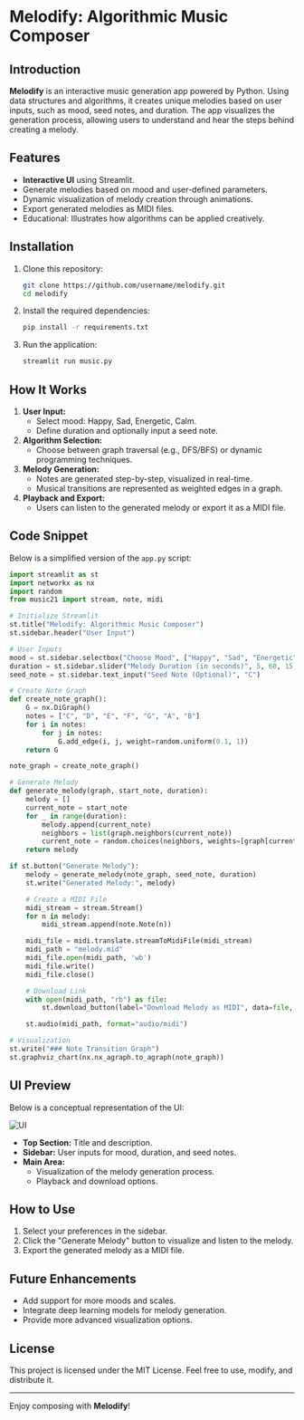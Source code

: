 # Melodify: Algorithmic Music Composer

## **Introduction**
**Melodify** is an interactive music generation app powered by Python. Using data structures and algorithms, it creates unique melodies based on user inputs, such as mood, seed notes, and duration. The app visualizes the generation process, allowing users to understand and hear the steps behind creating a melody.

## **Features**
- **Interactive UI** using Streamlit.
- Generate melodies based on mood and user-defined parameters.
- Dynamic visualization of melody creation through animations.
- Export generated melodies as MIDI files.
- Educational: Illustrates how algorithms can be applied creatively.

## **Installation**
1. Clone this repository:
   ```bash
   git clone https://github.com/username/melodify.git
   cd melodify
   ```
2. Install the required dependencies:
   ```bash
   pip install -r requirements.txt
   ```
3. Run the application:
   ```bash
   streamlit run music.py
   ```

## **How It Works**
1. **User Input:**
   - Select mood: Happy, Sad, Energetic, Calm.
   - Define duration and optionally input a seed note.
2. **Algorithm Selection:**
   - Choose between graph traversal (e.g., DFS/BFS) or dynamic programming techniques.
3. **Melody Generation:**
   - Notes are generated step-by-step, visualized in real-time.
   - Musical transitions are represented as weighted edges in a graph.
4. **Playback and Export:**
   - Users can listen to the generated melody or export it as a MIDI file.

## **Code Snippet**
Below is a simplified version of the `app.py` script:

```python
import streamlit as st
import networkx as nx
import random
from music21 import stream, note, midi

# Initialize Streamlit
st.title("Melodify: Algorithmic Music Composer")
st.sidebar.header("User Input")

# User Inputs
mood = st.sidebar.selectbox("Choose Mood", ["Happy", "Sad", "Energetic", "Calm"])
duration = st.sidebar.slider("Melody Duration (in seconds)", 5, 60, 15)
seed_note = st.sidebar.text_input("Seed Note (Optional)", "C")

# Create Note Graph
def create_note_graph():
    G = nx.DiGraph()
    notes = ["C", "D", "E", "F", "G", "A", "B"]
    for i in notes:
        for j in notes:
            G.add_edge(i, j, weight=random.uniform(0.1, 1))
    return G

note_graph = create_note_graph()

# Generate Melody
def generate_melody(graph, start_note, duration):
    melody = []
    current_note = start_note
    for _ in range(duration):
        melody.append(current_note)
        neighbors = list(graph.neighbors(current_note))
        current_note = random.choices(neighbors, weights=[graph[current_note][n]['weight'] for n in neighbors])[0]
    return melody

if st.button("Generate Melody"):
    melody = generate_melody(note_graph, seed_note, duration)
    st.write("Generated Melody:", melody)

    # Create a MIDI File
    midi_stream = stream.Stream()
    for n in melody:
        midi_stream.append(note.Note(n))

    midi_file = midi.translate.streamToMidiFile(midi_stream)
    midi_path = "melody.mid"
    midi_file.open(midi_path, 'wb')
    midi_file.write()
    midi_file.close()

    # Download Link
    with open(midi_path, "rb") as file:
        st.download_button(label="Download Melody as MIDI", data=file, file_name="melody.mid")

    st.audio(midi_path, format="audio/midi")

# Visualization
st.write("### Note Transition Graph")
st.graphviz_chart(nx.nx_agraph.to_agraph(note_graph))
```

## **UI Preview**
Below is a conceptual representation of the UI:

![UI](https://github.com/user-attachments/assets/0f82774e-e174-44fd-8a71-e9152bb2c45c)


- **Top Section:** Title and description.
- **Sidebar:** User inputs for mood, duration, and seed notes.
- **Main Area:**
  - Visualization of the melody generation process.
  - Playback and download options.

## **How to Use**
1. Select your preferences in the sidebar.
2. Click the "Generate Melody" button to visualize and listen to the melody.
3. Export the generated melody as a MIDI file.

## **Future Enhancements**
- Add support for more moods and scales.
- Integrate deep learning models for melody generation.
- Provide more advanced visualization options.

## **License**
This project is licensed under the MIT License. Feel free to use, modify, and distribute it.

---

Enjoy composing with **Melodify**!
